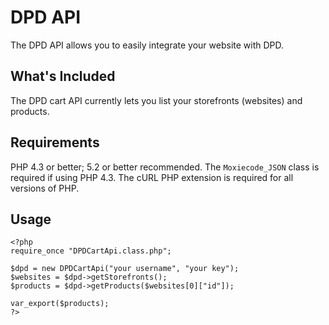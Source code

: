 DPD API
=======

The DPD API allows you to easily integrate your website with DPD.

What's Included
---------------

The DPD cart API currently lets you list your storefronts (websites) and products.

Requirements
------------

PHP 4.3 or better; 5.2 or better recommended. The `Moxiecode_JSON` class is required if using PHP 4.3.  The cURL PHP extension is required for all versions of PHP.

Usage
-----

    <?php
    require_once "DPDCartApi.class.php";
    
    $dpd = new DPDCartApi("your username", "your key");
    $websites = $dpd->getStorefronts();
    $products = $dpd->getProducts($websites[0]["id"]);
    
    var_export($products);
    ?>
